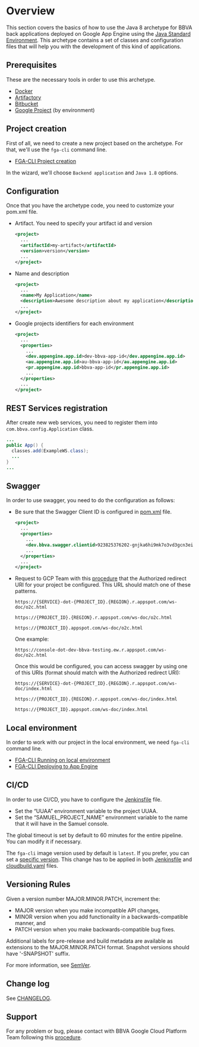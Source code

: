 # Overview

This section covers the basics of how to use the Java 8 archetype for BBVA back applications deployed on Google App Engine using the [Java Standard Environment]. This archetype contains a set of classes and configuration files that will help you with the development of this kind of applications.

## Prerequisites

These are the necessary tools in order to use this archetype.

* [Docker]
* [Artifactory]
* [Bitbucket]
* [Google Project] (by environment)

## Project creation

First of all, we need to create a new project based on the archetype. For that, we'll use the `fga-cli` command line.

* [FGA-CLI Project creation]

In the wizard, we'll choose `Backend application` and `Java 1.8` options.

## Configuration

Once that you have the archetype code, you need to customize your pom.xml file.

* Artifact. You need to specify your artifact id and version
  ```xml
  <project>
    ...
    <artifactId>my-artifact</artifactId>
    <version>version</version>
    ...
  </project>
  ```

* Name and description
  ```xml
  <project>
    ...
    <name>My Application</name>
    <description>Awesome description about my application</description>
    ...
  </project>
  ```

* Google projects identifiers for each environment
  ```xml
  <project>
    ...
    <properties>
      ...
      <dev.appengine.app.id>dev-bbva-app-id</dev.appengine.app.id>
      <au.appengine.app.id>au-bbva-app-id</au.appengine.app.id>
      <pr.appengine.app.id>bbva-app-id</pr.appengine.app.id>
      ...
    </properties>
    ...
  </project>
  ```

## REST Services registration

After create new web services, you need to register them into
`com.bbva.config.Application` class.

```java
...
public App() {
  classes.add(ExampleWS.class);
  ...
}
...
```

## Swagger

In order to use swagger, you need to do the configuration as follows:
* Be sure that the Swagger Client ID is configured in [pom.xml](pom.xml) file.
  ```xml
  <project>
    ...
    <properties>
      ...
      <dev.bbva.swagger.clientid>923825376202-gnjka6hi9mk7o3vd3gcn3eire40pim5f.apps.googleusercontent.com</dev.bbva.swagger.clientid>
      ...
    </properties>
    ...
  </project>
  ```
* Request to GCP Team with this [procedure] that the Authorized redirect URI for your project be configured. This URL should match one of these patterns.
  ```http
  https://{SERVICE}-dot-{PROJECT_ID}.{REGION}.r.appspot.com/ws-doc/o2c.html

  https://{PROJECT_ID}.{REGION}.r.appspot.com/ws-doc/o2c.html

  https://{PROJECT_ID}.appspot.com/ws-doc/o2c.html
  ```

  One example:
  ```http
  https://console-dot-dev-bbva-testing.ew.r.appspot.com/ws-doc/o2c.html
  ```
  Once this would be configured, you can access swagger by using one of this URIs (format should match with the Authorized redirect URI):

  ```http
  https://{SERVICE}-dot-{PROJECT_ID}.{REGION}.r.appspot.com/ws-doc/index.html

  https://{PROJECT_ID}.{REGION}.r.appspot.com/ws-doc/index.html

  https://{PROJECT_ID}.appspot.com/ws-doc/index.html
  ```

## Local environment

In order to work with our project in the local environment, we need `fga-cli` command line.

* [FGA-CLI Running on local environment]
* [FGA-CLI Deploying to App Engine]

## CI/CD

In order to use CI/CD, you have to configure the [Jenkinsfile](Jenkinsfile) file.
* Set the “UUAA” environment variable to the project UUAA.
* Set the “SAMUEL_PROJECT_NAME” environment variable to the name that it will have in the Samuel console.

The global timeout is set by default to 60 minutes for the entire pipeline. You can modify it if necessary.

The `fga-cli` image version used by default is `latest`. If you prefer, you can set a [specific version]. This change
has to be applied in both [Jenkinsfile](Jenkinsfile) and [cloudbuild.yaml](cloudbuild.yaml) files.

## Versioning Rules

Given a version number MAJOR.MINOR.PATCH, increment the:

* MAJOR version when you make incompatible API changes,
* MINOR version when you add functionality in a backwards-compatible manner, and
* PATCH version when you make backwards-compatible bug fixes.

Additional labels for pre-release and build metadata are available as extensions to the MAJOR.MINOR.PATCH format.
Snapshot versions should have '-SNAPSHOT' suffix.

For more information, see [SemVer].

## Change log

See [CHANGELOG](CHANGELOG.md).

## Support

For any problem or bug, please contact with BBVA Google Cloud Platform Team following this [procedure].


[Java Standard Environment]: https://cloud.google.com/appengine/docs/standard/java/
[Docker]: https://docs.docker.com/get-docker/
[Artifactory]: https://platform.bbva.com/en-us/developers/engines/gcp/documentation/aditional-documentation/procedures/artifactory
[Bitbucket]: https://platform.bbva.com/gcp/documentation/1ORjud_IkSWnbawHbSpggSY2Uk0RrH1iTFQqPDQ7F-04/developer-tools/bitbucket
[Google Project]: https://cloud.google.com/docs/overview#projects
[FGA-CLI Running on local environment]: https://docs.google.com/document/d/1Gm9zsfKE5DtY7IipECjP6SBWgffBjQrfC9OD-8sqqgs/edit#heading=h.asos8mhjvuxq
[FGA-CLI Deploying to App Engine]: https://docs.google.com/document/d/1Gm9zsfKE5DtY7IipECjP6SBWgffBjQrfC9OD-8sqqgs/edit#heading=h.9r69xn7gegu2
[FGA-CLI Project creation]: https://docs.google.com/document/d/1Gm9zsfKE5DtY7IipECjP6SBWgffBjQrfC9OD-8sqqgs/edit#heading=h.ibaocs9u3dga
[specific version]: https://docs.google.com/document/d/1tRa9_N4Pk8vsJpgkvzu6baEfSo-vBMSsuAnz_B2EzaM
[SemVer]: http://semver.org/
[procedure]: https://platform.bbva.com/en-us/developers/engines/gcp/documentation/procedures/issue-support-request